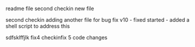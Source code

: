 readme file
second checkin
new file

second checkin
adding another file for bug fix
v10 - fixed started - added a shell script to address this


sdfsklffjlk
fix4 checkinfix 5 code changes